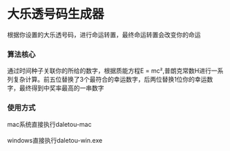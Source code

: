 # 大乐透号码生成器
根据你设置的大乐透号码，进行命运转置，最终命运转置会改变你的命运

### 算法核心

通过时间种子关联你的所给的数字，根据质能方程E = mc²,普朗克常数H进行一系列复杂计算。前五位替换了3个最符合的幸运数字，后两位替换1位你的幸运数字，最终得到中奖率最高的一串数字


### 使用方式

mac系统直接执行daletou-mac<br><br>
windows直接执行daletou-win.exe

[](https://github.com/luobangkui/daletou-numbers/blob/master/example.jpg)
